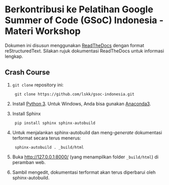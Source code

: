 # Berkontribusi ke Pelatihan Google Summer of Code (GSoC) Indonesia - Materi Workshop

Dokumen ini disusun menggunakan [ReadTheDocs](http://readthedocs.io) dengan format reStructuredText. Silakan rujuk dokumentasi ReadTheDocs untuk informasi lengkap.

## Crash Course

1. `git clone` repository ini:

        git clone https://github.com/lskk/gsoc-indonesia.git

2. Install [Python 3](http://python.org). Untuk Windows, Anda bisa gunakan [Anaconda3](https://www.continuum.io/downloads).
3. Install Sphinx

        pip install sphinx sphinx-autobuild

4. Untuk menjalankan sphinx-autobuild dan meng-_generate_ dokumentasi terformat secara terus menerus:

        sphinx-autobuild . _build/html

5. Buka http://127.0.0.1:8000/ (yang menampilkan folder `_build/html`) di peramban web.
6. Sambil mengedit, dokumentasi terformat akan terus diperbarui oleh sphinx-autobuild.
